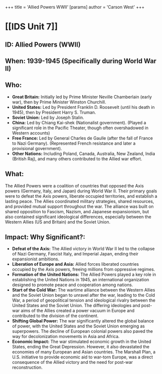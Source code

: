 +++
 title = 'Allied Powers WWII'
[params]
	author = 'Carson West'
+++
# [[IDS Unit 7]]
## ID: Allied Powers (WWII)

## When: 1939-1945 (Specifically during World War II)

## Who:
* **Great Britain:** Initially led by Prime Minister Neville Chamberlain (early war), then by Prime Minister Winston Churchill.
* **United States:** Led by President Franklin D. Roosevelt (until his death in 1945), then by President Harry S. Truman.
* **Soviet Union:** Led by Joseph Stalin.
* **China:** Led by Chiang Kai-shek (Nationalist government). (Played a significant role in the Pacific Theater, though often overshadowed in Western accounts)
* **Free France:** Led by General Charles de Gaulle (after the fall of France to Nazi Germany). (Represented French resistance and later a provisional government).
* **Other Nations:** Including Poland, Canada, Australia, New Zealand, India (British Raj), and many others contributed to the Allied war effort.

## What:

The Allied Powers were a coalition of countries that opposed the Axis powers (Germany, Italy, and Japan) during World War II. Their primary goals were to defeat the Axis powers, liberate occupied territories, and establish a lasting peace. The Allies coordinated military strategies, shared resources, and provided mutual support throughout the war. The alliance was built on shared opposition to Fascism, Nazism, and Japanese expansionism, but also contained significant ideological differences, especially between the Western Allies (US and Britain) and the Soviet Union.

## Impact: Why Significant?:

* **Defeat of the Axis:** The Allied victory in World War II led to the collapse of Nazi Germany, Fascist Italy, and Imperial Japan, ending their expansionist ambitions.
* **Liberation of Europe and Asia:** Allied forces liberated countries occupied by the Axis powers, freeing millions from oppressive regimes.
* **Formation of the United Nations:** The Allied Powers played a key role in establishing the United Nations in 1945, an international organization designed to promote peace and cooperation among nations.
* **Start of the Cold War:** The wartime alliance between the Western Allies and the Soviet Union began to unravel after the war, leading to the Cold War, a period of geopolitical tension and ideological rivalry between the United States and the Soviet Union. The differing ideologies and post-war aims of the Allies created a power vacuum in Europe and contributed to the division of the continent.
* **Shifting Global Power:** The war significantly altered the global balance of power, with the United States and the Soviet Union emerging as superpowers. The decline of European colonial powers also paved the way for decolonization movements in Asia and Africa.
* **Economic Impact:** The war stimulated economic growth in the United States, ending the Great Depression. However, it also devastated the economies of many European and Asian countries. The Marshall Plan, a U.S. initiative to provide economic aid to war-torn Europe, was a direct consequence of the Allied victory and the need for post-war reconstruction.
